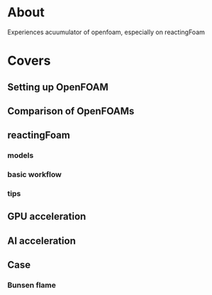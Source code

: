 # About
Experiences acuumulator of openfoam, especially on reactingFoam

# Covers
## Setting up OpenFOAM
## Comparison of OpenFOAMs
## reactingFoam 
### models
### basic workflow
### tips
## GPU acceleration
## AI acceleration
## Case
### Bunsen flame

